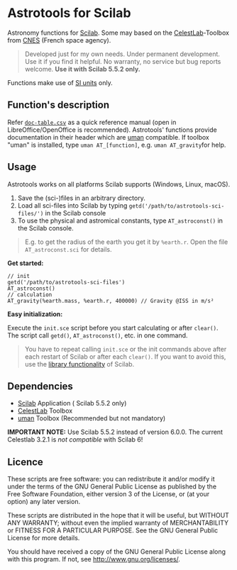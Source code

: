 # Astrotools for Scilab

Astronomy functions for [Scilab](http://www.scilab.org/). Some may based on the [CelestLab](https://atoms.scilab.org/toolboxes/celestlab/)-Toolbox from [CNES](https://cnes.fr/en) (French space agency).

> Developed just for my own needs. Under permanent development. Use it if you find it helpful. No warranty, no service but bug reports welcome. **Use it with Scilab 5.5.2 only.**

Functions make use of [SI units](https://en.wikipedia.org/wiki/International_System_of_Units "") only.

## Function's description

Refer [`doc-table.csv`](https://github.com/haniibrahim/scilab-astrotools/blob/master/doc-table.csv "") as a quick reference manual (open in LibreOffice/OpenOffice is recommended). 
Astrotools' functions provide documentation in their header which are [uman](https://atoms.scilab.org/toolboxes/uman/2.1) compatible. If toolbox "uman" is installed, type `uman AT_[function]`, e.g. `uman AT_gravity`for help.

## Usage

Astrotools works on all platforms Scilab supports (Windows, Linux, macOS).

 1. Save the (sci-)files in an arbitrary directory. 
 2. Load all sci-files into Scilab by typing  `getd('/path/to/astrotools-sci-files/')` in the Scilab console
 3. To use the physical and astromical constants, type `AT_astroconst()` in the Scilab console. 

>E.g. to get the radius of the earth you get it by `%earth.r`. Open the file `AT_astroconst.sci` for details.

**Get started:**

```
// init
getd('/path/to/astrotools-sci-files')
AT_astroconst()
// calculation
AT_gravity(%earth.mass, %earth.r, 400000) // Gravity @ISS in m/s²
```

**Easy initialization:**

Execute the `init.sce` script before you start calculating or after `clear()`. The script call `getd()`, `AT_astroconst()`, etc. in one command.

>You have to repeat calling `init.sce` or the init commands above after each restart of Scilab or after each `clear()`. If you want to avoid this, use the [library functionality](https://help.scilab.org/doc/5.3.3/en_US/lib.html "") of Scilab.

## Dependencies

* [Scilab](http://www.scilab.org/) Application ( Scilab 5.5.2 only) 
* [CelestLab](https://atoms.scilab.org/toolboxes/celestlab/) Toolbox
* [uman](https://atoms.scilab.org/toolboxes/uman/2.1)  Toolbox (Recommended but not mandatory)

**IMPORTANT NOTE:** Use Scilab 5.5.2 instead of version 6.0.0. The current Celestlab 3.2.1 is _not compatible_ with Scilab 6!

## Licence

These scripts are free software: you can redistribute it and/or modify it under the terms of the GNU General Public License as published by the Free Software Foundation, either version 3 of the License, or (at your option) any later version.

These scripts are distributed in the hope that it will be useful, but WITHOUT ANY WARRANTY; without even the implied warranty of MERCHANTABILITY or FITNESS FOR A PARTICULAR PURPOSE. See the GNU General Public License for more details.

You should have received a copy of the GNU General Public License along with this program. If not, see http://www.gnu.org/licenses/.
